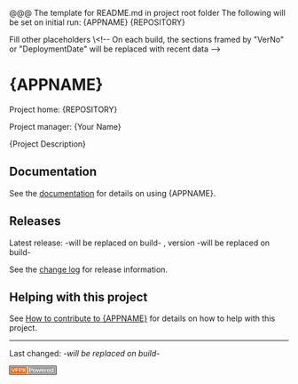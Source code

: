 @@@
The template for README.md in project root folder
The following will be set on initial run:
{APPNAME}
{REPOSITORY}

Fill other placeholders
\\\<!-- 
On each build, the sections framed by
"VerNo" or "DeploymentDate" will be replaced with recent data
-->
# {APPNAME}
Project home: {REPOSITORY}

Project manager: {Your Name}

{Project Description}

## Documentation

See the [documentation](docs/documentation.md) for details on using {APPNAME}.

## Releases

Latest release: <!--DeploymentDate--> -will be replaced on build- <!--/DeploymentDate-->,
version <!--VerNo--> -will be replaced on build- <!--/VerNo-->

See the [change log](docs/ChangeLog.md) for release information.

## Helping with this project

See [How to contribute to {APPNAME}](.github/CONTRIBUTING.md) for details on how to help with this project.

----
Last changed: _<!--DeploymentDate--> -will be replaced on build- <!--/DeploymentDate-->_   

![](./docs/images/vfpxpoweredby_alternative.gif)